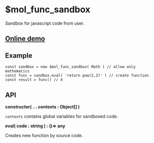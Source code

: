 # $mol_func_sandbox

Sandbox for javascript code from user.

## [Online demo](https://sandbox.js.hyoo.ru/)

## Example

```
const sandbox = new $mol_func_sandbox( Math ) // allow only mathematics
const func = sandbox.eval( 'return pow(2,2)' ) // create function
const result = func() // 4
```

## API

**constructor( ... contexts : Object[] )**

`contexts` contains global variables for sandboxed code.

**eval( code : string ) : ()=> any**

Creates new function by source code.
